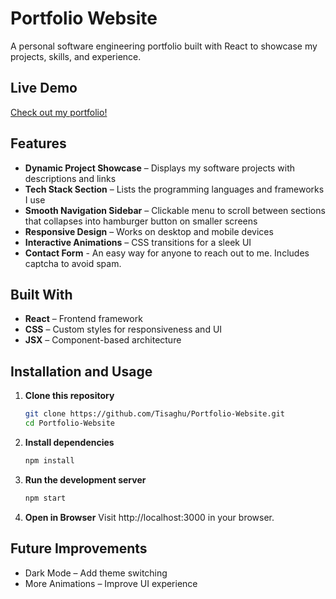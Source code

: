 # Portfolio Website  

A personal software engineering portfolio built with React to showcase my projects, skills, and experience.  

## Live Demo 
[Check out my portfolio!](https://www.samuelasher.dev) 

## Features  
- **Dynamic Project Showcase** – Displays my software projects with descriptions and links  
- **Tech Stack Section** – Lists the programming languages and frameworks I use  
- **Smooth Navigation Sidebar** – Clickable menu to scroll between sections that collapses into hamburger button on smaller screens
- **Responsive Design** – Works on desktop and mobile devices  
- **Interactive Animations** – CSS transitions for a sleek UI  
- **Contact Form** - An easy way for anyone to reach out to me. Includes captcha to avoid spam.

## Built With  
- **React** – Frontend framework  
- **CSS** – Custom styles for responsiveness and UI  
- **JSX** – Component-based architecture  

## Installation and Usage  

1. **Clone this repository**  
   ```bash
   git clone https://github.com/Tisaghu/Portfolio-Website.git
   cd Portfolio-Website
2. **Install dependencies**
   ```bash
   npm install
3. **Run the development server**
   ```bash
   npm start
4. **Open in Browser**
   Visit http://localhost:3000 in your browser.
   
## Future Improvements
- Dark Mode – Add theme switching
- More Animations – Improve UI experience
